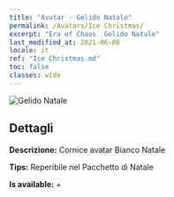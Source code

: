 ```yaml
---
title: "Avatar - Gelido Natale"
permalink: /Avatars/Ice Christmas/
excerpt: "Era of Chaos  Gelido Natale"
last_modified_at: 2021-06-08
locale: it
ref: "Ice Christmas.md"
toc: false
classes: wide
---
```

 ![Gelido Natale](/images/a/avatarFrame_48.png)

## Dettagli

 **Descrizione:** Cornice avatar Bianco Natale 

 **Tips:** Reperibile nel Pacchetto di Natale 

 **Is available:**  + 

